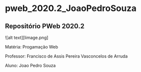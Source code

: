 # pweb_2020.2_JoaoPedroSouza
 ## Repositório PWeb 2020.2

![alt text][limage.png]

 Matéria: Progamação Web

 Professor: Francisco de Assis Pereira Vasconcelos de Arruda

 Aluno: Joao Pedro Souza